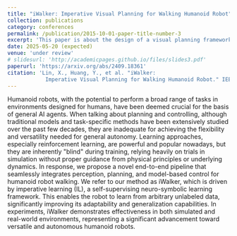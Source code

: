 ```yaml
---
title: "iWalker: Imperative Visual Planning for Walking Humanoid Robot"
collection: publications
category: conferences
permalink: /publication/2015-10-01-paper-title-number-3
excerpt: 'This paper is about the design of a visual planning framework for bipedal robot step planning'
date: 2025-05-20 (expected)
venue: 'under review'
# slidesurl: 'http://academicpages.github.io/files/slides3.pdf'
paperurl: 'https://arxiv.org/abs/2409.18361'
citation: 'Lin, X., Huang, Y., et al. "iWalker:
            Imperative Visual Planning for Walking Humanoid Robot." IEEE International Conference on Robotics and Automation (under review), 2024.'
---
```


Humanoid robots, with the potential to perform a broad range of tasks in environments designed for humans, have been deemed crucial for the basis of general AI agents. When talking about planning and controlling, although traditional models and task-specific methods have been extensively studied over the past few decades, they are inadequate for achieving the flexibility and versatility needed for general autonomy. Learning approaches, especially reinforcement learning, are powerful and popular nowadays, but they are inherently "blind" during training, relying heavily on trials in simulation without proper guidance from physical principles or underlying dynamics. In response, we propose a novel end-to-end pipeline that seamlessly integrates perception, planning, and model-based control for humanoid robot walking. We refer to our method as iWalker, which is driven by imperative learning (IL), a self-supervising neuro-symbolic learning framework. This enables the robot to learn from arbitrary unlabeled data, significantly improving its adaptability and generalization capabilities. In experiments, iWalker demonstrates effectiveness in both simulated and real-world environments, representing a significant advancement toward versatile and autonomous humanoid robots.